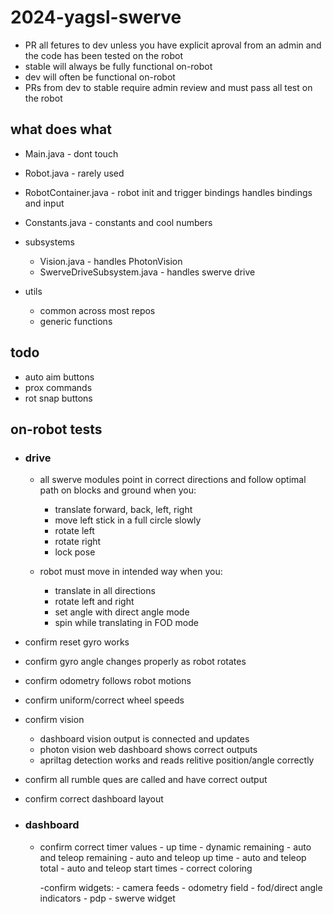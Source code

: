 # 2024-yagsl-swerve
 - PR all fetures to dev unless you have explicit aproval from an admin and the code has been tested on the robot
 - stable will always be fully functional on-robot
 - dev will often be functional on-robot
 - PRs from dev to stable require admin review and must pass all test on the robot
## what does what

- Main.java - dont touch
- Robot.java - rarely used
- RobotContainer.java - robot init and trigger bindings
handles bindings and input
- Constants.java - constants and cool numbers
- subsystems
    - Vision.java - handles PhotonVision
    - SwerveDriveSubsystem.java - handles swerve drive
 
 - utils
     - common across most repos
     - generic functions     


## todo
 - auto aim buttons
 - prox commands
 - rot snap buttons

## on-robot tests
 - ### drive
    - all swerve modules point in correct directions and follow optimal path on blocks and ground when you:
        - translate forward, back, left, right
        - move left stick in a full circle slowly
        - rotate left
        - rotate right
        - lock pose
      
    - robot must move in intended way when you:
         - translate in all directions
         - rotate left and right
         - set angle with direct angle mode
         - spin while translating in FOD mode
     
- confirm reset gyro works
- confirm gyro angle changes properly as robot rotates
- confirm odometry follows robot motions
- confirm uniform/correct wheel speeds
     
 - confirm vision
    - dashboard vision output is connected and updates
    - photon vision web dashboard shows correct outputs
    - apriltag detection works and reads relitive position/angle correctly
     
 - confirm all rumble ques are called and have correct output
 - confirm correct dashboard layout
     
 - ### dashboard
      - confirm correct timer values
            - up time
            - dynamic remaining
            - auto and teleop remaining
            - auto and teleop up time
            - auto and teleop total
            - auto and teleop start times
            - correct coloring
        
        -confirm widgets:
            - camera feeds
            - odometry field
            - fod/direct angle indicators
            - pdp
            - swerve widget
   
